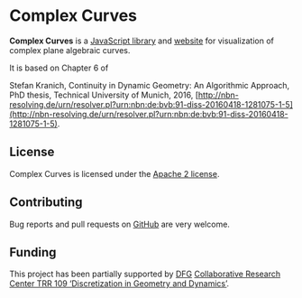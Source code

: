 # Complex Curves

**Complex Curves** is a [JavaScript
library](https://github.com/ComplexCurves/ComplexCurves) and
[website](http://complexcurves.org) for visualization of complex plane
algebraic curves.

It is based on Chapter 6 of

Stefan Kranich, Continuity in Dynamic Geometry: An Algorithmic
Approach, PhD thesis, Technical University of Munich, 2016,
[http://nbn-resolving.de/urn/resolver.pl?urn:nbn:​de:bvb:91-diss-20160418-1281075-1-5](http://nbn-resolving.de/urn/resolver.pl?urn:nbn:de:bvb:91-diss-20160418-1281075-1-5).

## License

Complex Curves is licensed under the [Apache 2
license](http://www.apache.org/licenses/LICENSE-2.0.html).

## Contributing

Bug reports and pull requests on
[GitHub](https://github.com/ComplexCurves/ComplexCurves) are very welcome.

## Funding

This project has been partially supported by [DFG](http://dfg.de)
[Collaborative Research Center TRR 109 ‘Discretization in Geometry and
Dynamics’](http://discretization.de).
